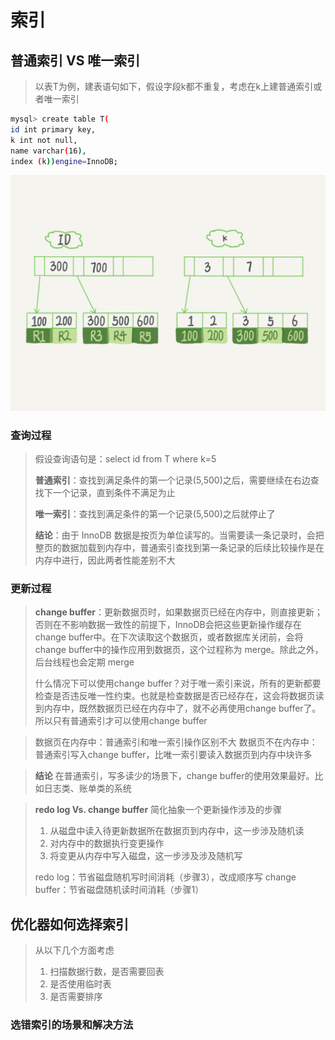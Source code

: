 # 索引

## 普通索引 VS 唯一索引

> 以表T为例，建表语句如下，假设字段k都不重复，考虑在k上建普通索引或者唯一索引
```bash
mysql> create table T(
id int primary key, 
k int not null, 
name varchar(16),
index (k))engine=InnoDB;
```
![](images/索引-1.png)

### 查询过程

> 假设查询语句是：select id from T where k=5
>
> <b>普通索引</b>：查找到满足条件的第一个记录(5,500)之后，需要继续在右边查找下一个记录，直到条件不满足为止
>
> <b>唯一索引</b>：查找到满足条件的第一个记录(5,500)之后就停止了
>
> <b>结论</b>：由于 InnoDB 数据是按页为单位读写的。当需要读一条记录时，会把整页的数据加载到内存中，普通索引查找到第一条记录的后续比较操作是在内存中进行，因此两者性能差别不大

### 更新过程

> <b>change buffer</b>：更新数据页时，如果数据页已经在内存中，则直接更新；否则在不影响数据一致性的前提下，InnoDB会把这些更新操作缓存在change buffer中。在下次读取这个数据页，或者数据库关闭前，会将change buffer中的操作应用到数据页，这个过程称为 merge。除此之外，后台线程也会定期 merge
>
> 什么情况下可以使用change buffer？对于唯一索引来说，所有的更新都要检查是否违反唯一性约束。也就是检查数据是否已经存在，这会将数据页读到内存中，既然数据页已经在内存中了，就不必再使用change buffer了。所以只有普通索引才可以使用change buffer

> 数据页在内存中：普通索引和唯一索引操作区别不大
> 数据页不在内存中：普通索引写入change buffer，比唯一索引要读入数据页到内存中块许多

> <b>结论</b> 在普通索引，写多读少的场景下，change buffer的使用效果最好。比如日志类、账单类的系统

> <b>redo log Vs. change buffer</b>
> 简化抽象一个更新操作涉及的步骤
> 1. 从磁盘中读入待更新数据所在数据页到内存中，这一步涉及随机读
> 2. 对内存中的数据执行变更操作
> 3. 将变更从内存中写入磁盘，这一步涉及涉及随机写
>
> redo log：节省磁盘随机写时间消耗（步骤3），改成顺序写
> change buffer：节省磁盘随机读时间消耗（步骤1）

## 优化器如何选择索引
> 从以下几个方面考虑
> 1. 扫描数据行数，是否需要回表
> 2. 是否使用临时表
> 3. 是否需要排序

### 选错索引的场景和解决方法